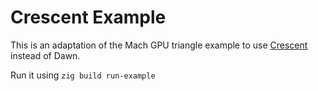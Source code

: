 # Crescent Example

This is an adaptation of the Mach GPU triangle example to use [Crescent] instead of Dawn.

Run it using `zig build run-example`

[crescent]: https://github.com/silversquirl/crescent
